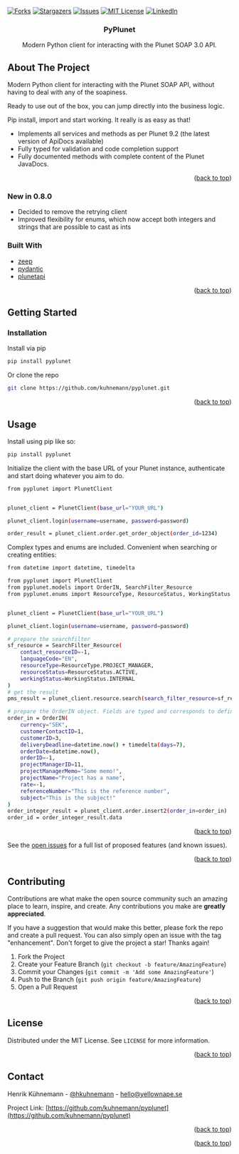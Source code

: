 <div id="top"></div>


<!-- PROJECT SHIELDS -->


[![Forks][forks-shield]][forks-url]
[![Stargazers][stars-shield]][stars-url]
[![Issues][issues-shield]][issues-url]
[![MIT License][license-shield]][license-url]
[![LinkedIn][linkedin-shield]][linkedin-url]



<!-- PROJECT LOGO -->


<h3 align="center">PyPlunet</h3>

  <p align="center">
    Modern Python client for interacting with the Plunet SOAP 3.0 API.
    <br />


  </p>
</div>


<!-- ABOUT THE PROJECT -->

## About The Project
Modern Python client for interacting with the Plunet SOAP API, without having to deal with any of the soapiness.

Ready to use out of the box, you can jump directly into the business logic. 

Pip install, import and start working. It really is as easy as that! 

- Implements all services and methods as per Plunet 9.2 (the latest version of ApiDocs available)
- Fully typed for validation and code completion support
- Fully documented methods with complete content of the Plunet JavaDocs.

<p align="right">(<a href="#top">back to top</a>)</p>

### New in 0.8.0
- Decided to remove the retrying client 
- Improved flexibility for enums, which now accept both integers and strings that are possible to cast as ints

### Built With

* [zeep](https://docs.python-zeep.org/en/master/)
* [pydantic](https://docs.pydantic.dev/)
* [plunetapi](https://github.com/kuhnemann/plunetapi/)


<p align="right">(<a href="#top">back to top</a>)</p>



<!-- GETTING STARTED -->

## Getting Started

### Installation


Install via pip

   ```sh
   pip install pyplunet
   ```

Or clone the repo

   ```sh
   git clone https://github.com/kuhnemann/pyplunet.git
   ```

<p align="right">(<a href="#top">back to top</a>)</p>



<!-- USAGE EXAMPLES -->

## Usage

Install using pip like so:

```sh
pip install pyplunet
```

Initialize the client with the base URL of your Plunet instance, authenticate and start doing whatever you aim to do.


```sh
from pyplunet import PlunetClient


plunet_client = PlunetClient(base_url="YOUR_URL")

plunet_client.login(username=username, password=password)

order_result = plunet_client.order.get_order_object(order_id=1234)
```


Complex types and enums are included. Convenient when searching or creating entities:

```sh
from datetime import datetime, timedelta

from pyplunet import PlunetClient
from pyplunet.models import OrderIN, SearchFilter_Resource
from pyplunet.enums import ResourceType, ResourceStatus, WorkingStatus


plunet_client = PlunetClient(base_url="YOUR_URL")

plunet_client.login(username=username, password=password)

# prepare the searchfilter
sf_resource = SearchFilter_Resource(
    contact_resourceID=-1,
    languageCode="EN",
    resourceType=ResourceType.PROJECT_MANAGER,
    resourceStatus=ResourceStatus.ACTIVE,
    workingStatus=WorkingStatus.INTERNAL
)
# get the result
pms_result = plunet_client.resource.search(search_filter_resource=sf_resource)

# prepare the OrderIN object. Fields are typed and corresponds to definition from XSD.
order_in = OrderIN(
    currency="SEK",
    customerContactID=1,
    customerID=3,
    deliveryDeadline=datetime.now() + timedelta(days=7),
    orderDate=datetime.now(),
    orderID=-1,
    projectManagerID=11,
    projectManagerMemo="Some memo!",
    projectName="Project has a name",
    rate=-1,
    referenceNumber="This is the reference number",
    subject="This is the subject!"
)
order_integer_result = plunet_client.order.insert2(order_in=order_in)
order_id = order_integer_result.data
```


<p align="right">(<a href="#top">back to top</a>)</p>




See the [open issues](https://github.com/kuhnemann/pyplunet/issues) for a full list of proposed features (and known
issues).

<p align="right">(<a href="#top">back to top</a>)</p>



<!-- CONTRIBUTING -->

## Contributing

Contributions are what make the open source community such an amazing place to learn, inspire, and create. Any
contributions you make are **greatly appreciated**.

If you have a suggestion that would make this better, please fork the repo and create a pull request. You can also
simply open an issue with the tag "enhancement". Don't forget to give the project a star! Thanks again!

1. Fork the Project
2. Create your Feature Branch (`git checkout -b feature/AmazingFeature`)
3. Commit your Changes (`git commit -m 'Add some AmazingFeature'`)
4. Push to the Branch (`git push origin feature/AmazingFeature`)
5. Open a Pull Request

<p align="right">(<a href="#top">back to top</a>)</p>



<!-- LICENSE -->

## License

Distributed under the MIT License. See `LICENSE` for more information.

<p align="right">(<a href="#top">back to top</a>)</p>



<!-- CONTACT -->

## Contact

Henrik Kühnemann - [@hkuhnemann](https://twitter.com/hkuhnemann) - [hello@yellownape.se](mailto:hello@yellownape.se)

Project Link: [https://github.com/kuhnemann/pyplunet](https://github.com/kuhnemann/pyplunet)

<p align="right">(<a href="#top">back to top</a>)</p>



<p align="right">(<a href="#top">back to top</a>)</p>



<!-- MARKDOWN LINKS & IMAGES -->
<!-- https://www.markdownguide.org/basic-syntax/#reference-style-links -->

[contributors-shield]: https://img.shields.io/github/contributors/kuhnemann/pyplunet.svg?style=for-the-badge

[contributors-url]: https://github.com/kuhnemann/pyplunet/graphs/contributors

[forks-shield]: https://img.shields.io/github/forks/kuhnemann/pyplunet.svg?style=for-the-badge

[forks-url]: https://github.com/kuhnemann/pyplunet/network/members

[stars-shield]: https://img.shields.io/github/stars/kuhnemann/pyplunet.svg?style=for-the-badge

[stars-url]: https://github.com/kuhnemann/pyplunet/stargazers

[issues-shield]: https://img.shields.io/github/issues/kuhnemann/pyplunet.svg?style=for-the-badge

[issues-url]: https://github.com/kuhnemann/pyplunet/issues

[license-shield]: https://img.shields.io/github/license/kuhnemann/pyplunet.svg?style=for-the-badge

[license-url]: https://github.com/kuhnemann/pyplunet/blob/main/LICENCE

[linkedin-shield]: https://img.shields.io/badge/-LinkedIn-black.svg?style=for-the-badge&logo=linkedin&colorB=555

[linkedin-url]: https://linkedin.com/in/henrik-kuhnemann

[product-screenshot]: images/screenshot.png